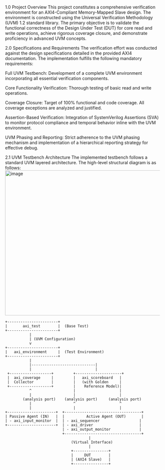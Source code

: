 1.0 Project Overview
This project constitutes a comprehensive verification environment for an AXI4-Compliant Memory-Mapped Slave design. The environment is constructed using the Universal Verification Methodology (UVM) 1.2 standard library. The primary objective is to validate the functional correctness of the Design Under Test (DUT) for core read and write operations, achieve rigorous coverage closure, and demonstrate proficiency in advanced UVM concepts.

2.0 Specifications and Requirements
The verification effort was conducted against the design specifications detailed in the provided AXI4 documentation. The implementation fulfills the following mandatory requirements:

Full UVM Testbench: Development of a complete UVM environment incorporating all essential verification components.

Core Functionality Verification: Thorough testing of basic read and write operations.

Coverage Closure: Target of 100% functional and code coverage. All coverage exceptions are analyzed and justified.

Assertion-Based Verification: Integration of SystemVerilog Assertions (SVA) to monitor protocol compliance and temporal behavior inline with the UVM environment.

UVM Phasing and Reporting: Strict adherence to the UVM phasing mechanism and implementation of a hierarchical reporting strategy for effective debug.

2.1 UVM Testbench Architecture
The implemented testbench follows a standard UVM layered architecture. The high-level structural diagram is as follows:
 <img width="876" height="472" alt="image" src="https://github.com/user-attachments/assets/17efa09b-9f6b-4fd0-aa18-a3a1af102427" />



    +-----------------------+
    |       axi_test        |  (Base Test)
    +-----------------------+
               |
               | (UVM Configuration)
               v
    +-----------------------+
    |   axi_environment     |  (Test Environment)
    +-----------------------+
               |
               |-----------------------------|
               |                             |
     +-------------------+         +---------------------+
     |  axi_coverage     |         |   axi_scoreboard   |
     |  Collector        |         |   (with Golden     |
     +-------------------+         |    Reference Model)|
               ^                   |                    |
               |                   |                    |
            (analysis port)    (analysis port)     (analysis port)
               |                   ^                    ^
               |                   |                    |
    +----------------------+  +-----------------------------------+
    | Passive Agent (IN)   |  |          Active Agent (OUT)       |
    | - axi_input_monitor  |  | - axi_sequencer                  |
    +----------------------+  | - axi_driver                     |
                              | - axi_output_monitor             |
                              +-----------------------------------+
                                          |
                                  (Virtual Interface)
                                          |
                                  +----------------+
                                  |     DUT        |
                                  | (AXI4 Slave)   |
                                  +----------------+




